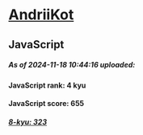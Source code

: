 # [AndriiKot](https://www.codewars.com/users/AndriiKot) 

## JavaScript

##### As of 2024-11-18 10:44:16 uploaded:

#### JavaScript rank: 4 kyu

#### JavaScript score: 655

##### [8-kyu: 323](https://github.com/AndriiKot/JavaScript__CodeWars/tree/main/kyu-8)

